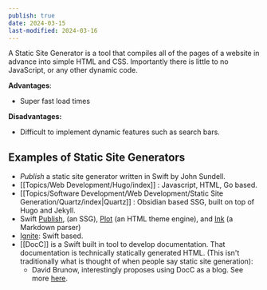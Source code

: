 ```yaml
---
publish: true
date: 2024-03-15
last-modified: 2024-03-16
---
```

A Static Site Generator is a tool that compiles all of the pages of a website in advance into simple HTML and CSS. Importantly there is little to no JavaScript, or any other dynamic code. 

**Advantages**: 
- Super fast load times

**Disadvantages:**
- Difficult to implement dynamic features such as search bars. 


## Examples of Static Site Generators
- *Publish* a static site generator written in Swift by John Sundell. 
- [[Topics/Web Development/Hugo/index]] : Javascript, HTML, Go based. 
- [[Topics/Software Development/Web Development/Static Site Generation/Quartz/index|Quartz]] : Obsidian based SSG, built on top of Hugo and Jekyll. 
- Swift [Publish](https://github.com/JohnSundell/Publish), (an SSG), [Plot](https://github.com/johnsundell/plot) (an HTML theme engine), and [Ink](https://github.com/JohnSundell/Ink) (a Markdown parser)
- [Ignite](https://github.com/twostraws/Ignite): Swift based. 
- [[DocC]] is a Swift built in tool to develop documentation. That documentation is technically statically generated HTML. (This isn't traditionally what is thought of when people say static site generation):
	- David Brunow, interestingly proposes using DocC as a blog. See more [here](https://davidbrunow.github.io/brunow.org/documentation/brunow/06-29-blog-as-documentation). 
